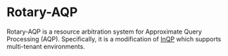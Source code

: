 # Rotary-AQP

Rotary-AQP is a resource arbitration system for Approximate Query Processing (AQP). Specifically, it is a modification of [InQP](https://github.com/totemtang/inqp) which supports multi-tenant environments.

